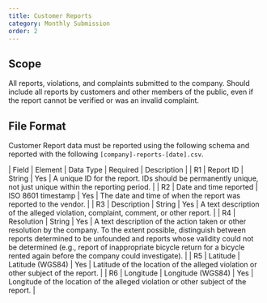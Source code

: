 ```yaml
---
title: Customer Reports
category: Monthly Submission
order: 2
---
```


## Scope

All reports, violations, and complaints submitted to the company. Should include all reports by customers and other members of the public, even if the report cannot be verified or was an invalid complaint.

## File Format

Customer Report data must be reported using the following schema and reported with the following `[company]-reports-[date].csv`.

| Field | Element                  | Data Type           | Required | Description                                                          |
| R1    | Report ID             | String              | Yes      | A unique ID for the report. IDs should be permanently unique, not just unique within the reporting period.                                       |
| R2    | Date and time reported   | ISO 8601 timestamp  | Yes      | The date and time of when the report was reported to the vendor.  |
| R3    | Description              | String              | Yes      | A text description of the alleged violation, complaint, comment, or other report.                                 |
| R4    | Resolution               | String              | Yes      | A text description of the action taken or other resolution by the company. To the extent possible, distinguish between reports determined to be unfounded and reports whose validity could not be determined (e.g., report of inappropriate bicycle return for a bicycle rented again before the company could investigate).                         |
| R5    | Latitude                 | Latitude (WGS84)    | Yes      | Latitude of the location of the alleged violation or other subject of the report.                           |
| R6    | Longitude                | Longitude (WGS84)   | Yes      | Longitude of the location of the alleged violation or other subject of the report.                          |
